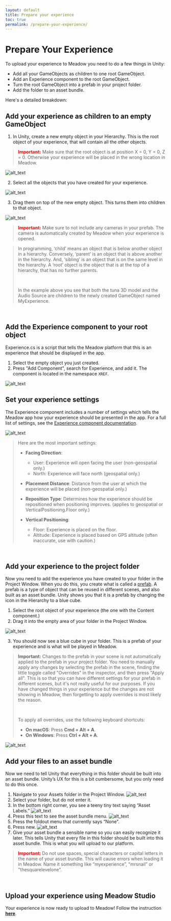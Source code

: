 ```yaml
---
layout: default
title: Prepare your experience
toc: true
permalink: /prepare-your-experience/
---
```


# Prepare Your Experience

To upload your experience to Meadow you need to do a few things in Unity:
* Add all your GameObjects as children to one root GameObject.
* Add an Experience component to the root GameObject. 
* Turn the root GameObject into a prefab in your project folder.
* Add the folder to an asset bundle.

Here's a detailed breakdown:

## Add your experience as children to an empty GameObject

1. In Unity, create a new empty object in your Hierarchy. This is the root object of your experience, that will contain all the other objects. 

><b><font color="red">Important:</font></b> Make sure that the root object is at position X = 0, Y = 0, Z = 0. Otherwise your experience will be placed in the wrong location in Meadow.

![alt_text](../images/create-prefab-root.webp "image_tooltip")

2. Select all the objects that you have created for your experience.

![alt_text](../images/select-experience-objects.webp "image_tooltip")

3. Drag them on top of the new empty object. This turns them into children to that object.

![alt_text](../images/child-to-prefab-root.webp "image_tooltip")

> **<font color="red">Important:</font>** Make sure to not include any cameras in your prefab. The camera is automatically created by Meadow when your experience is opened.

> In programming, ‘child’ means an object that is below another object in a hierarchy. Conversely, ‘parent’ is an object that is above another in the hierarchy. And, ‘sibling’ is an object that is on the same level in the hierarchy. A ‘root’ object is the object that is at the top of a hierarchy, that has no further parents. 
>
><br>
>
>In the example above you see that both the tuna 3D model and the Audio Source are children to the newly created GameObject named MyExperience. 

<br>

## Add the Experience component to your root object

Experience.cs is a script that tells the Meadow platform that this is an experience that should be displayed in the app. 

1. Select the empty object you just created.
2. Press "Add Component", search for Experience, and add it. The component is located in the namespace `XREF`.

![alt_text](../images/add-content-component.webp "image_tooltip")


## Set your experience settings 

The Experience component includes a number of settings which tells the Meadow app how your experience should be presented in the app. For a full list of settings, see the [Experience component documentation](/experience-component/).

![alt_text](../images/experience-component.webp "Experience component")

>Here are the most important settings:
>
>- **Facing Direction**: 
>    - User: Experience will open facing the user (non-geospatial only.)
>    - North: Experience will face north (geospatial only.)
>
>- **Placement Distance**: 
>  Distance from the user at which the experience will be placed (non-geospatial only.)
>
>- **Reposition Type**: 
>  Determines how the experience should be repositioned when positioning improves.
>  (applies to geospatial or VerticalPositioning.Floor only.)
>
>- **Vertical Positioning**: 
>   - Floor: Experience is placed on the floor.
>   - Altitude: Experience is placed based on GPS altitude (often inaccurate, use with caution.)

<br>

## Add your experience to the project folder

Now you need to add the experience you have created to your folder in the Project Window. When you do this, you create what is called a [prefab](https://docs.unity3d.com/Manual/Prefabs.html). A prefab is a type of object that can be reused in different scenes, and also built as an asset bundle. Unity shows you that it is a prefab by changing the icon in the Hierarchy to a blue cube.

1. Select the root object of your experience (the one with the Content component.)
2. Drag it into the empty area of your folder in the Project Window. 

![alt_text](../images/create-prefab.webp "image_tooltip")

3. You should now see a blue cube in your folder. This is a prefab of your experience and is what will be played in Meadow.

> **Important:** Changes to the prefab in your scene is not automatically applied to the prefab in your project folder. You need to manually apply any changes by selecting the prefab in the scene, finding the little toggle called "Overrides" in the inspector, and then press "Apply all". This is so that you can have different settings for your prefab in different scenes, but it's not really useful for our purposes. If you have changed things in your experience but the changes are not showing in Meadow, then forgetting to apply overrides is most likely the reason.
>
><br>
>
> To apply all overrides, use the following keyboard shortcuts:
>
>- **On macOS**: Press **Cmd + Alt + A**.
>- **On Windows**: Press **Ctrl + Alt + A**.

![alt_text](../images/apply-overrides.webp "image_tooltip")

## Add your files to an asset bundle 

Now we need to tell Unity that everything in this folder should be built into an asset bundle. Unity’s UX for this is a bit cumbersome, but you only need to do this once.

1. Navigate to your Assets folder in the Project Window.
![alt_text](../images/asset-folder.webp "image_tooltip")
2. Select your folder, but do not enter it.
3. In the bottom right corner, you see a teeny tiny text saying “Asset Labels.”
![alt_text](../images/asset-labels.webp "image_tooltip")
4. Press this text to see the asset bundle menu. 
![alt_text](../images/asset-menu.webp "image_tooltip")
5. Press the foldout menu that currently says “None”.
6. Press new. 
![alt_text](../images/asset-menu-open.webp "image_tooltip")
7. Give your asset bundle a sensible name so you can easily recognize it later. This tells Unity that every file in this folder should be built into this asset bundle. This is what you will upload to our platform. 

> **<font color="red">Important: </font>** Do not use spaces, special characters or capital letters in the name of your asset bundle. This will cause errors when loading it in Meadow. Name it something like “myexperience”, “mrsnail” or "thesquarelevelone".

<br>

## Upload your experience using Meadow Studio

Your experience is now ready to upload to Meadow! Follow the instruction [**here**](https://manual.meadow.space/upload-to-meadow/).